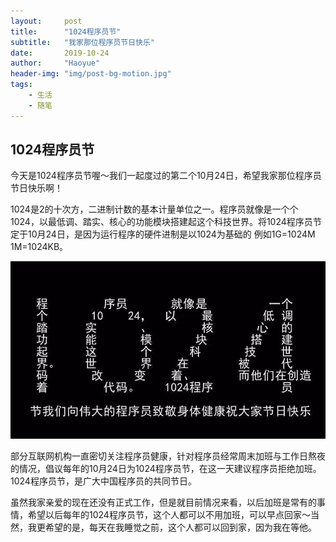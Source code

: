 ```yaml
---
layout:     post
title:      "1024程序员节"
subtitle:   "我家那位程序员节日快乐"
date:       2019-10-24
author:     "Haoyue"
header-img: "img/post-bg-motion.jpg"
tags:
    - 生活
    - 随笔
---
```

## 1024程序员节

今天是1024程序员节喔～我们一起度过的第二个10月24日，希望我家那位程序员节日快乐啊！

1024是2的十次方，二进制计数的基本计量单位之一。程序员就像是一个个1024，以最低调、踏实、核心的功能模块搭建起这个科技世界。将1024程序员节定于10月24日，是因为运行程序的硬件进制是以1024为基础的 例如1G=1024M 1M=1024KB。

![img](https://github.com/sunshinemingo/sunshinemingo.github.io/raw/master/img/image_md/image_28.png)

部分互联网机构一直密切关注程序员健康，针对程序员经常周末加班与工作日熬夜的情况，倡议每年的10月24日为1024程序员节，在这一天建议程序员拒绝加班。1024程序员节，是广大中国程序员的共同节日。

虽然我家亲爱的现在还没有正式工作，但是就目前情况来看，以后加班是常有的事情，希望以后每年的1024程序员节，这个人都可以不用加班，可以早点回家～当然，我更希望的是，每天在我睡觉之前，这个人都可以回到家，因为我在等他。

